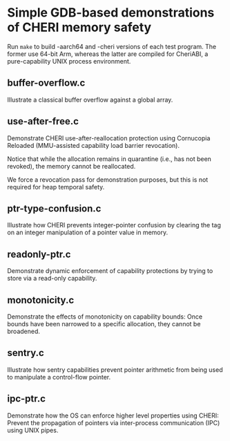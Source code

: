 # Simple GDB-based demonstrations of CHERI memory safety

Run `make` to build -aarch64 and -cheri versions of each test program.
The former use 64-bit Arm, whereas the latter are compiled for CheriABI,
a pure-capability UNIX process environment.

## buffer-overflow.c

Illustrate a classical buffer overflow against a global array.

## use-after-free.c

Demonstrate CHERI use-after-reallocation protection using Cornucopia
Reloaded (MMU-assisted capability load barrier revocation).

Notice that while the allocation remains in quarantine (i.e., has not
been revoked), the memory cannot be reallocated.

We force a revocation pass for demonstration purposes, but this is not
required for heap temporal safety.

## ptr-type-confusion.c

Illustrate how CHERI prevents integer-pointer confusion by clearing
the tag on an integer manipulation of a pointer value in memory.

## readonly-ptr.c

Demonstrate dynamic enforcement of capability protections by trying to
store via a read-only capability.

## monotonicity.c

Demonstrate the effects of monotonicity on capability bounds: Once
bounds have been narrowed to a specific allocation, they cannot be
broadened.

## sentry.c

Illustrate how sentry capabilities prevent pointer arithmetic from being
used to manipulate a control-flow pointer.

## ipc-ptr.c

Demonstrate how the OS can enforce higher level properties using CHERI:
Prevent the propagation of pointers via inter-process communication (IPC)
using UNIX pipes.
